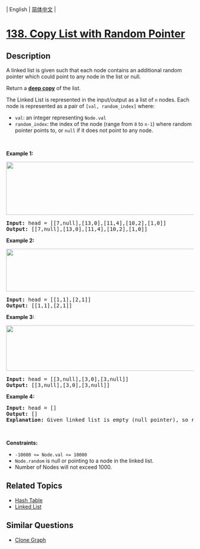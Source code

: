
| English | [简体中文](README.md) |

# [138. Copy List with Random Pointer](https://leetcode-cn.com/problems/copy-list-with-random-pointer/)

## Description

<p>A linked list is given such that each node contains an additional random pointer which could point to any node in the list or null.</p>

<p>Return a <a href="https://en.wikipedia.org/wiki/Object_copying#Deep_copy" target="_blank"><strong>deep copy</strong></a> of the list.</p>

<p>The Linked List is represented in the input/output as a list of <code>n</code> nodes. Each node is represented as a pair of <code>[val, random_index]</code> where:</p>

<ul>
	<li><code>val</code>: an integer representing <code>Node.val</code></li>
	<li><code>random_index</code>: the index of the node (range from <code>0</code> to <code>n-1</code>) where random pointer points to, or <code>null</code> if it does not point to any node.</li>
</ul>

<p>&nbsp;</p>
<p><strong>Example 1:</strong></p>
<img alt="" src="https://assets.leetcode.com/uploads/2019/12/18/e1.png" style="width: 700px; height: 142px;" />
<pre>
<strong>Input:</strong> head = [[7,null],[13,0],[11,4],[10,2],[1,0]]
<strong>Output:</strong> [[7,null],[13,0],[11,4],[10,2],[1,0]]
</pre>

<p><strong>Example 2:</strong></p>
<img alt="" src="https://assets.leetcode.com/uploads/2019/12/18/e2.png" style="width: 700px; height: 114px;" />
<pre>
<strong>Input:</strong> head = [[1,1],[2,1]]
<strong>Output:</strong> [[1,1],[2,1]]
</pre>

<p><strong>Example 3:</strong></p>

<p><strong><img alt="" src="https://assets.leetcode.com/uploads/2019/12/18/e3.png" style="width: 700px; height: 122px;" /></strong></p>

<pre>
<strong>Input:</strong> head = [[3,null],[3,0],[3,null]]
<strong>Output:</strong> [[3,null],[3,0],[3,null]]
</pre>

<p><strong>Example 4:</strong></p>

<pre>
<strong>Input:</strong> head = []
<strong>Output:</strong> []
<strong>Explanation:</strong> Given linked list is empty (null pointer), so return null.
</pre>

<p>&nbsp;</p>
<p><strong>Constraints:</strong></p>

<ul>
	<li><code>-10000 &lt;= Node.val &lt;= 10000</code></li>
	<li><code>Node.random</code> is null or pointing to a node in the linked list.</li>
	<li>Number of Nodes will not exceed 1000.</li>
</ul>


## Related Topics

- [Hash Table](https://leetcode-cn.com/tag/hash-table)
- [Linked List](https://leetcode-cn.com/tag/linked-list)

## Similar Questions

- [Clone Graph](../clone-graph/README_EN.md)
